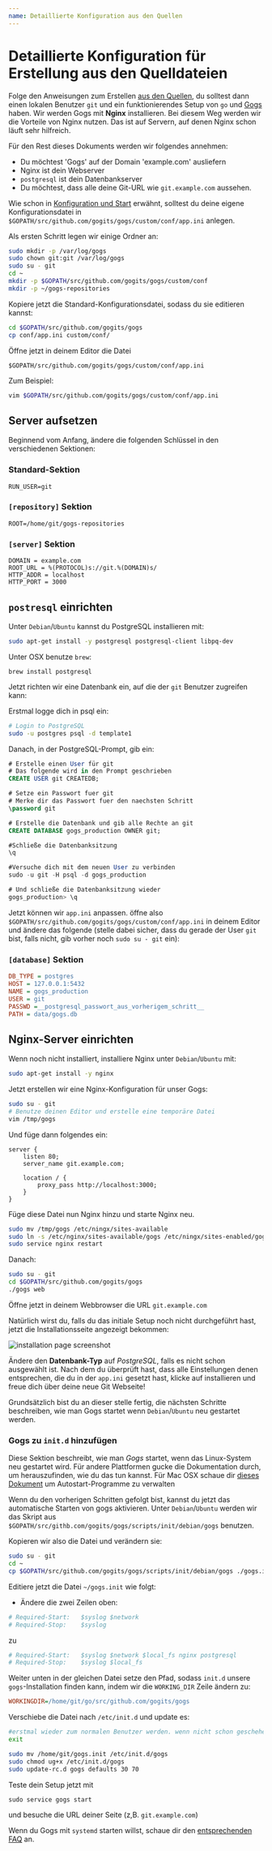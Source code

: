 ```yaml
---
name: Detaillierte Konfiguration aus den Quellen
---
```


# Detaillierte Konfiguration für Erstellung aus den Quelldateien

Folge den Anweisungen zum Erstellen [aus den Quellen](/docs/installation/install_from_source), du solltest dann einen lokalen Benutzer `git` und ein funktionierendes Setup von `go` und [Gogs](http://gogs.io/) haben.
Wir werden Gogs mit **Nginx** installieren. Bei diesem Weg werden wir die Vorteile von Nginx nutzen. Das ist auf Servern, auf denen Nginx schon läuft sehr hilfreich.

Für den Rest dieses Dokuments werden wir folgendes annehmen:

- Du möchtest 'Gogs' auf der Domain 'example.com' ausliefern
- Nginx ist dein Webserver
- `postgresql` ist dein Datenbankserver
- Du möchtest, dass alle deine Git-URL wie `git.example.com` aussehen.

Wie schon in [Konfiguration und Start](/docs/installation/configuration_and_run) erwähnt, solltest du deine eigene Konfigurationsdatei in `$GOPATH/src/github.com/gogits/gogs/custom/conf/app.ini` anlegen.

Als ersten Schritt legen wir einige Ordner an:

```bash
sudo mkdir -p /var/log/gogs
sudo chown git:git /var/log/gogs
sudo su - git
cd ~
mkdir -p $GOPATH/src/github.com/gogits/gogs/custom/conf
mkdir -p ~/gogs-repositories
```

Kopiere jetzt die Standard-Konfigurationsdatei, sodass du sie editieren kannst:

```bash
cd $GOPATH/src/github.com/gogits/gogs
cp conf/app.ini custom/conf/
```

Öffne jetzt in deinem Editor die Datei

`$GOPATH/src/github.com/gogits/gogs/custom/conf/app.ini`

Zum Beispiel:

```bash
vim $GOPATH/src/github.com/gogits/gogs/custom/conf/app.ini
```

## Server aufsetzen

Beginnend vom Anfang, ändere die folgenden Schlüssel in den verschiedenen Sektionen:

### Standard-Sektion

```
RUN_USER=git
```

### `[repository]` Sektion

```
ROOT=/home/git/gogs-repositories
```

### `[server]` Sektion

```
DOMAIN = example.com
ROOT_URL = %(PROTOCOL)s://git.%(DOMAIN)s/
HTTP_ADDR = localhost
HTTP_PORT = 3000
```

## `postresql` einrichten

Unter `Debian`/`Ubuntu` kannst du PostgreSQL installieren mit:

```bash
sudo apt-get install -y postgresql postgresql-client libpq-dev
```

Unter OSX benutze `brew`:

```
brew install postgresql
```

Jetzt richten wir eine Datenbank ein, auf die der `git` Benutzer zugreifen kann:

Erstmal logge dich in psql ein:

```bash
# Login to PostgreSQL
sudo -u postgres psql -d template1
```

Danach, in der PostgreSQL-Prompt, gib ein:

```sql
# Erstelle einen User für git
# Das folgende wird in den Prompt geschrieben
CREATE USER git CREATEDB;

# Setze ein Passwort fuer git
# Merke dir das Passwort fuer den naechsten Schritt
\password git

# Erstelle die Datenbank und gib alle Rechte an git
CREATE DATABASE gogs_production OWNER git;

#Schließe die Datenbanksitzung
\q

#Versuche dich mit dem neuen User zu verbinden
sudo -u git -H psql -d gogs_production

# Und schließe die Datenbanksitzung wieder
gogs_production> \q
```

Jetzt können wir `app.ini` anpassen. öffne also `$GOPATH/src/github.com/gogits/gogs/custom/conf/app.ini` in deinem Editor und ändere das folgende (stelle dabei sicher, dass du gerade der User `git` bist, falls nicht, gib vorher noch `sudo su - git` ein):

### `[database]` Sektion

```ini
DB_TYPE = postgres
HOST = 127.0.0.1:5432
NAME = gogs_production
USER = git
PASSWD =__postgresql_passwort_aus_vorherigem_schritt__
PATH = data/gogs.db
```

## Nginx-Server einrichten

Wenn noch nicht installiert, installiere Nginx unter `Debian`/`Ubuntu` mit:

```bash
sudo apt-get install -y nginx
```

Jetzt erstellen wir eine Nginx-Konfiguration für unser Gogs:

```bash
sudo su - git
# Benutze deinen Editor und erstelle eine temporäre Datei
vim /tmp/gogs
```
Und füge dann folgendes ein:

```
server {
    listen 80;
    server_name git.example.com;

    location / {
        proxy_pass http://localhost:3000;
    }
}
```

Füge diese Datei nun Nginx hinzu und starte Nginx neu.

```bash
sudo mv /tmp/gogs /etc/ningx/sites-available
sudo ln -s /etc/nginx/sites-available/gogs /etc/ningx/sites-enabled/gogs
sudo service nginx restart
```
Danach:

```bash
sudo su - git
cd $GOPATH/src/github.com/gogits/gogs
./gogs web
```

Öffne jetzt in deinem Webbrowser die URL `git.example.com`

Natürlich wirst du, falls du das initiale Setup noch nicht durchgeführt hast, jetzt die Installationsseite angezeigt bekommen:

![installation page screenshot](/docs/images/installation_page_screenshot.png)

Ändere den **Datenbank-Typ** auf *PostgreSQL*, falls es nicht schon ausgewählt ist. Nach dem du überprüft hast, dass alle Einstellungen denen entsprechen, die du in der `app.ini` gesetzt hast, klicke auf installieren und freue dich über deine neue Git Webseite!

Grundsätzlich bist du an dieser stelle fertig, die nächsten Schritte beschreiben, wie man Gogs startet wenn `Debian`/`Ubuntu` neu gestartet werden.

### Gogs zu `init.d` hinzufügen

Diese Sektion beschreibt, wie man *Gogs* startet, wenn das Linux-System neu gestartet wird. Für andere Plattformen gucke die Dokumentation durch, um herauszufinden, wie du das tun kannst. Für Mac OSX schaue dir [dieses Dokument](/docs/installation/install_gogs_on_mac#run-gogs-server) um Autostart-Programme zu verwalten

Wenn du den vorherigen Schritten gefolgt bist, kannst du jetzt das automatische Starten von gogs aktivieren. Unter `Debian`/`Ubuntu` werden wir das Skript aus `$GOPATH/src/githb.com/gogits/gogs/scripts/init/debian/gogs` benutzen.

Kopieren wir also die Datei und verändern sie:

```bash
sudo su - git
cd ~
cp $GOPATH/src/github.com/gogits/gogs/scripts/init/debian/gogs ./gogs.init
```

Editiere jetzt die Datei `~/gogs.init` wie folgt:

- Ändere die zwei Zeilen oben:

```ini
# Required-Start:   $syslog $network
# Required-Stop:    $syslog
```

zu

```ini
# Required-Start:   $syslog $network $local_fs nginx postgresql
# Required-Stop:    $syslog $local_fs
```

Weiter unten in der gleichen Datei setze den Pfad, sodass `init.d` unsere `gogs`-Installation finden kann, indem wir die `WORKING_DIR` Zeile ändern zu:

```ini
WORKINGDIR=/home/git/go/src/github.com/gogits/gogs
```

Verschiebe die Datei nach `/etc/init.d` und update es:

```bash
#erstmal wieder zum normalen Benutzer werden. wenn nicht schon geschehen
exit

sudo mv /home/git/gogs.init /etc/init.d/gogs
sudo chmod ug+x /etc/init.d/gogs
sudo update-rc.d gogs defaults 30 70
```

Teste dein Setup jetzt mit

```sudo service gogs start```

und besuche die URL deiner Seite (z,B. `git.example.com`)

Wenn du Gogs mit `systemd` starten willst, schaue dir den [entsprechenden FAQ](/docs/intro/faq#systemd-service) an.
